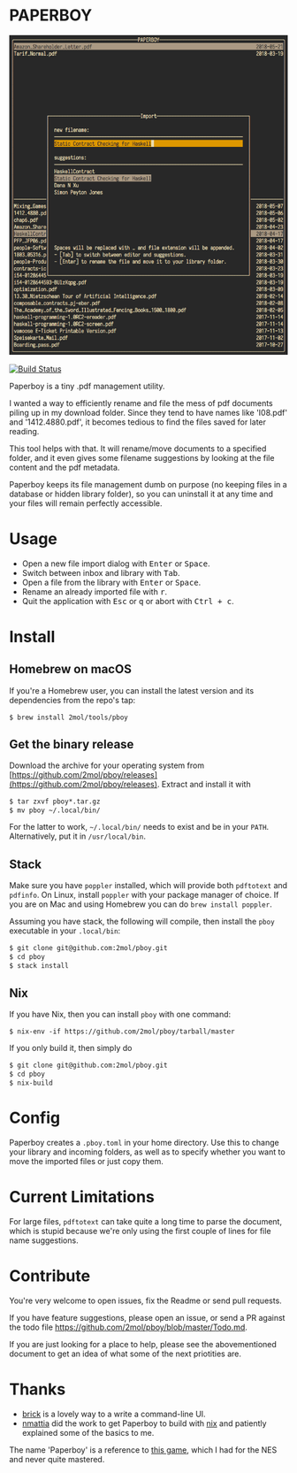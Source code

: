 # PAPERBOY

![import screen](https://raw.githubusercontent.com/2mol/pboy/master/doc/import.png)

[![Build Status](https://travis-ci.org/2mol/pboy.svg?branch=master)](https://travis-ci.org/2mol/pboy)

Paperboy is a tiny .pdf management utility.

I wanted a way to efficiently rename and file the mess of pdf documents piling up in my download folder. Since they tend to have names like 'I08.pdf' and '1412.4880.pdf', it becomes tedious to find the files saved for later reading.

This tool helps with that. It will rename/move documents to a specified folder, and it even gives some filename suggestions by looking at the file content and the pdf metadata.

Paperboy keeps its file management dumb on purpose (no keeping files in a database or hidden library folder), so you can uninstall it at any time and your files will remain perfectly accessible.

# Usage

- Open a new file import dialog with <kbd>Enter</kbd> or <kbd>Space</kbd>.
- Switch between inbox and library with <kbd>Tab</kbd>.
- Open a file from the library with <kbd>Enter</kbd> or <kbd>Space</kbd>.
- Rename an already imported file with <kbd>r</kbd>.
- Quit the application with <kbd>Esc</kbd> or <kbd>q</kbd> or abort with <kbd>Ctrl + c</kbd>.

# Install

## Homebrew on macOS

If you're a Homebrew user, you can install the latest version and its dependencies from the repo's tap:

```
$ brew install 2mol/tools/pboy
```

## Get the binary release

Download the archive for your operating system from [https://github.com/2mol/pboy/releases](https://github.com/2mol/pboy/releases). Extract and install it with

```
$ tar zxvf pboy*.tar.gz
$ mv pboy ~/.local/bin/
```

For the latter to work, `~/.local/bin/` needs to exist and be in your `PATH`. Alternatively, put it in `/usr/local/bin`.

## Stack

Make sure you have `poppler` installed, which will provide both `pdftotext` and `pdfinfo`. On Linux, install `poppler` with your package manager of choice. If you are on Mac and using Homebrew you can do `brew install poppler`.

Assuming you have stack, the following will compile, then install the `pboy` executable in your `.local/bin`:

```
$ git clone git@github.com:2mol/pboy.git
$ cd pboy
$ stack install
```

## Nix

If you have Nix, then you can install `pboy` with one command:

```
$ nix-env -if https://github.com/2mol/pboy/tarball/master
```

If you only build it, then simply do

```
$ git clone git@github.com:2mol/pboy.git
$ cd pboy
$ nix-build
```

# Config

Paperboy creates a `.pboy.toml` in your home directory. Use this to change your library and incoming folders, as well as to specify whether you want to move the imported files or just copy them.

# Current Limitations

For large files, `pdftotext` can take quite a long time to parse the document, which is stupid because we're only using the first couple of lines for file name suggestions.

# Contribute

You're very welcome to open issues, fix the Readme or send pull requests.

If you have feature suggestions, please open an issue, or send a PR against the todo file https://github.com/2mol/pboy/blob/master/Todo.md.

If you are just looking for a place to help, please see the abovementioned document to get an idea of what some of the next priotities are.

# Thanks

- [brick](https://github.com/jtdaugherty/brick) is a lovely way to a write a command-line UI.
- [nmattia](https://github.com/nmattia) did the work to get Paperboy to build with [nix](https://github.com/NixOS/nix) and patiently explained some of the basics to me.

The name 'Paperboy' is a reference to [this game](https://en.wikipedia.org/wiki/Paperboy_(video_game)), which I had for the NES and never quite mastered.
